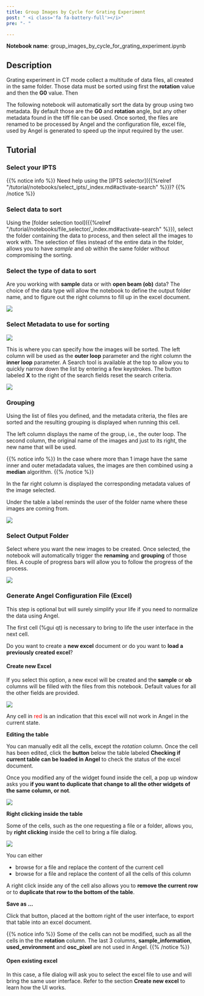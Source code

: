 ```yaml
---
title: Group Images by Cycle for Grating Experiment
post: " <i class='fa fa-battery-full'></i>"
pre: "- "

---
```


**Notebook name**: group_images_by_cycle_for_grating_experiment.ipynb

## Description

Grating experiment in CT mode collect a multitude of data files, all created in the same folder. Those data must be 
sorted using first the **rotation** value and then the **G0** value. Then

The following notebook will automatically sort the data by group using two metadata. By default those are the **G0** and 
**rotation** angle, but any other metadata found in the tiff file can be used. Once sorted, the files are renamed to
be processed by Angel and the configuration file, excel file, used by Angel is generated to speed up the input
required by the user.

## Tutorial

### Select your IPTS

{{% notice info %}}
Need help using the [IPTS selector]({{%relref "/tutorial/notebooks/select_ipts/_index.md#activate-search" %}})?
{{% /notice %}}

### Select data to sort

Using the [folder selection tool]({{%relref "/tutorial/notebooks/file_selector/_index.md#activate-search" %}}), select 
the folder containing the data to process, and then select all the images to work with. The selection of files instead 
of the entire data in the folder, allows you to have *sample* and *ob* within the same folder without compromising
the sorting. 

### Select the type of data to sort

Are you working with **sample** data or with **open beam (ob)** data? The choice of the data type will allow the notebook
to define the output folder name, and to figure out the right columns to fill up in the excel document.

<img src='/tutorial/notebooks/group_images_by_cycle_for_grating_experiment/images/data_type.png' />

### Select Metadata to use for sorting

<img src='/tutorial/notebooks/group_images_by_cycle_for_grating_experiment/images/select_metadata.png' />

This is where you can specify how the images will be sorted. The left column will be used as the **outer loop** parameter
and the right column the **inner loop** parameter. A Search tool is available at the top to allow you to quickly narrow 
down the list by entering a few keystrokes. The button labeled **X** to the right of the search fields reset the
search criteria. 

<img src='/tutorial/notebooks/group_images_by_cycle_for_grating_experiment/images/search_demo.gif' />

### Grouping

Using the list of files you defined, and the metadata criteria, the files are sorted and the resulting grouping 
is displayed when running this cell. 

The left column displays the name of the group, i.e., the outer loop. The second column, the original name of the images
and just to its right, the new name that will be used. 

{{% notice info %}}
In the case where more than 1 image have the same inner and outer metadadata values, the images are then combined
using a **median** algorithm.
{{% /notice %}}

In the far right column is displayed the corresponding metadata values of the image selected.

Under the table a label reminds the user of the folder name where these images are coming from.

<img src='/tutorial/notebooks/group_images_by_cycle_for_grating_experiment/images/grouping.png' />

### Select Output Folder

Select where you want the new images to be created. Once selected, the notebook will automatically trigger the 
**renaming** and **grouping** of those files. A couple of progress bars will allow you to follow the progress of the 
process. 

<img src='/tutorial/notebooks/group_images_by_cycle_for_grating_experiment/images/select_output_progress_bars.gif' />

### Generate Angel Configuration File (Excel)

This step is optional but will surely simplify your life if you need to normalize the data using Angel. 

The first cell (%gui qt) is necessary to bring to life the user interface in the next cell.

Do you want to create a **new excel** document or do you want to **load a previously created excel**?
 
#### Create new Excel

If you select this option, a new excel will be created and the **sample** or **ob** columns will be filled with the
files from this notebook. Default values for all the other fields are provided. 

<img src='/tutorial/notebooks/group_images_by_cycle_for_grating_experiment/images/new_excel_presentation.gif' />

Any cell in <html><span style="color:red">red</span></html> is an indication that this excel will not work in 
Angel in the current state. 

**Editing the table**

You can manually edit all the cells, except the *rotation* column. Once the cell has been edited, click the **button**
below the table labeled **Checking if current table can be loaded in Angel** to check the status of the excel document.

Once you modified any of the widget found inside the cell, a pop up window asks you **if you want to duplicate that change
to all the other widgets of the same column, or not**. 

<img src='/tutorial/notebooks/group_images_by_cycle_for_grating_experiment/images/duplicate_changes.png' />

**Right clicking inside the table**

Some of the cells, such as the one requesting a file or a folder, allows you, by **right clicking** inside the cell
to bring a file dialog. 

<img src='/tutorial/notebooks/group_images_by_cycle_for_grating_experiment/images/browsing_for_file_demo.gif' />

You can either
 
  * browse for a file and replace the content of the current cell
  * browse for a file and replace the content of all the cells of this column 

A right click inside any of the cell also allows you to **remove the current row** or to **duplicate that row to the
bottom of the table**.

**Save as ...**

Click that button, placed at the bottom right of the user interface, to export that table into an excel document.

{{% notice info %}}
Some of the cells can not be modified, such as all the cells in the the **rotation** column.
The last 3 columns, **sample_information**, **used_environment** and **osc_pixel** are not used in Angel.
{{% /notice %}}

#### Open existing excel

In this case, a file dialog will ask you to select the excel file to use and will bring the same user interface. 
Refer to the section **Create new excel** to learn how the UI works. 
